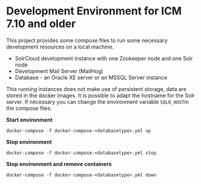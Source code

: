 Development Environment for ICM 7.10 and older
==============================================

This project provides some compose files to run some necessary development resources on a local machine.

- SolrCloud development instance with one Zookeeper node and one Solr node
- Development Mail Server (MailHog)
- Database - an Oracle XE server or an MSSQL Server instance

This running instances does not make use of persistent storage, data are stored in the docker images. It is possible to adapt the hostname for the Solr server. If necessary you can change the environment variable `SOLR_HOST`in the compose files. 

**Start environment**
```
docker-compose -f docker-compose-<databasetype>.yml up
```

**Stop environment**
```
docker-compose -f docker-compose-<databasetype>.yml stop
```

**Stop environment and remove containers**
```
docker-compose -f docker-compose-<databasetype>.yml down
```